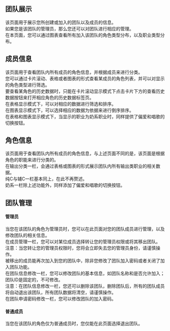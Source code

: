 ## 团队展示
该页面用于展示您所创建或加入的团队以及成员的信息。  
如果您是该团队的管理员，那么您还可以对团队进行相应的管理。  
在本页面，您可以通过图表查看所有加入该团队的角色类型分布，以及职业类型分布。

## 成员信息
该页面用于查看团队内所有成员的角色信息，并根据成员来进行分类。  
您可以通过卡片滚动、表格或者图表的形式查看某成员的角色列表，并可以对显示的角色类型进行筛选。  
要查看某角色的历史数据时，只能在卡片滚动显示模式下点击卡片下方的查看历史数据按钮来打开相应角色的历史数据标签页。  
在表格显示模式下，可以对相应的数据进行筛选和排序。  
在图表显示模式下，可以选择相应的数据为依据来进行倒序排序。  
在表格和图表显示模式下，当显示的职业为奶系职业时，同样提供了偏爱和唱歌的切换按钮。

## 角色信息
该页面用于查看团队内所有成员的角色信息，与上述页面不同的是，该页面是根据角色的职能来进行分类的。  
在输出分类一栏，会通过表格或图表的形式展示团队内所有输出类职业的相关数据。  
纯C与辅C一栏基本同上，在此不再赘述。  
奶系一栏除上述功能外，同样添加了偏爱和唱歌的切换按钮。

## 团队管理

#### 管理员
当您在该团队的角色为管理员时，您可以在此页面对您的团队成员进行管理，以及修改团队的相关信息。  
在成员管理一栏，您可以对某位成员选择转让您的管理员权限或将其移出团队。  
注意：当您转让您的管理员权限时，您将会立即失去您的管理员身份，请谨慎操作。  
被移出的成员能再次加入到您的团队中，除非您修改了团队加入密码或者关闭了加入团队功能。  
在团队信息修改一栏，您可以修改团队的基本信息，如团队名称和是否允许加入；团队ID是固定的，不可修改。  
注意：在团队信息修改一栏，您还可以删除该团队，删除团队后，所有的团队成员将自动退出该团队，所有团队数据将清空，请谨慎操作。  
在团队申请密码修改一栏，您可以修改团队的加入密码。

#### 普通成员
当您在该团队的角色仅为普通成员时，您仅能在此页面选择退出团队。